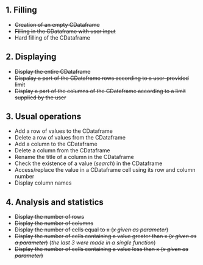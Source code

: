 ## 1. Filling
* ~~Creation of an empty CDataframe~~
* ~~Filling in the CDataframe with user input~~
* Hard filling of the CDataframe

## 2. Displaying
* ~~Display the entire CDataframe~~
* ~~Dispalay a part of the CDataframe rows according to a user-provided limit~~
* ~~Display a part of the columns of the CDataframe according to a limit supplied by the user~~

## 3. Usual operations
* Add a row of values to the CDataframe
* Delete a row of values from the CDataframe
* Add a column to the CDataframe
* Delete a column from the CDataframe
* Rename the title of a column in the CDataframe
* Check the existence of a value (*search*) in the CDataframe
*  Access/replace the value in a CDataframe cell using its row and column number
* Display column names

## 4. Analysis and statistics
* ~~Display the number of rows~~
* ~~Display the number of columns~~
* ~~Display the number of cells equal to x (*x given as parameter*)~~
* ~~Display the number of cells containing a value greater than x (*x given as a parameter*)~~     (*the last 3 were made in a single function*)
* ~~Display the number of cells containing a value less than x (*x given as parameter*)~~
